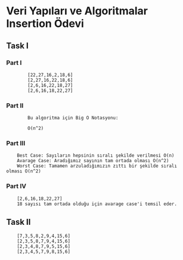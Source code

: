 # Veri Yapıları ve Algoritmalar Insertion Ödevi

## Task I

###     Part I


            [22,27,16,2,18,6]
            [2,27,16,22,18,6]
            [2,6,16,22,18,27]
            [2,6,16,18,22,27]

###     Part II

            Bu algoritma için Big O Notasyonu:

            O(n^2)

###     Part III


        Best Case: Sayıların hepsinin sıralı şekilde verilmesi O(n)
        Avarage Case: Aradığımız sayının tam ortada olması O(n^2)
        Worst Case: Tamamen arzuladığımızın zıttı bir şekilde sıralı olması O(n^2)
    
###      Part IV

        [2,6,16,18,22,27]
        18 sayısı tam ortada olduğu için avarage case'i temsil eder.


## Task II

        [7,3,5,8,2,9,4,15,6]
        [2,3,5,8,7,9,4,15,6]
        [2,3,4,8,7,9,5,15,6]
        [2,3,4,5,7,9,8,15,6]


